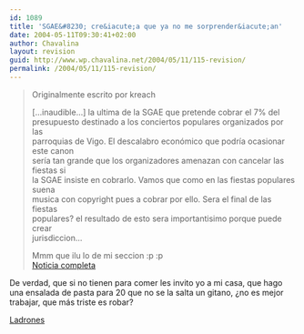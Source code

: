 ```yaml
---
id: 1089
title: 'SGAE&#8230; cre&iacute;a que ya no me sorprender&iacute;an'
date: 2004-05-11T09:30:41+02:00
author: Chavalina
layout: revision
guid: http://www.wp.chavalina.net/2004/05/11/115-revision/
permalink: /2004/05/11/115-revision/
---
```

> <p class="cita">
>   Originalmente escrito por <span class="alguien">kreach</span>
> </p>
> 
> 
> 
> [&#8230;inaudible&#8230;] la ultima de la SGAE que pretende cobrar el 7% del  
> presupuesto destinado a los conciertos populares organizados por las  
> parroquias de Vigo. El descalabro econ&oacute;mico que podr&iacute;a ocasionar este canon  
> ser&iacute;a tan grande que los organizadores amenazan con cancelar las fiestas si  
> la SGAE insiste en cobrarlo. Vamos que como en las fiestas populares suena  
> musica con copyright pues a cobrar por ello. Sera el final de las fiestas  
> populares? el resultado de esto sera importantisimo porque puede crear  
> jurisdiccion&#8230;
> 
> Mmm que ilu lo de mi seccion :p :p  
> <a href=http://www.lavozdegalicia.es/ed\_vigo/index.htm target="\_blank">Noticia completa</a>

De verdad, que si no tienen para comer les invito yo a mi casa, que hago una ensalada de pasta para 20 que no se la salta un gitano, &iquest;no es mejor trabajar, que m&aacute;s triste es robar?

<a href=http://www.sgae.es>Ladrones</a>